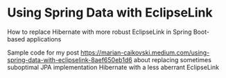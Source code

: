 # Using Spring Data with EclipseLink
How to replace Hibernate with more robust EclipseLink in Spring Boot-based applications

Sample code for my post https://marian-caikovski.medium.com/using-spring-data-with-eclipselink-8aef650eb1d6 about replacing sometimes suboptimal JPA implementation Hibernate with a less aberrant EclipseLink
